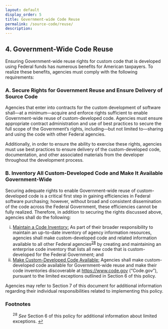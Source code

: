 ```yaml
---
layout: default
display_order: 5
title: Government-wide Code Reuse
permalink: /source-code/reuse/
description: 
---
```


## 4. Government-Wide Code Reuse


Ensuring Government-wide reuse rights for custom code that is developed using Federal funds has numerous benefits for American taxpayers. To realize these benefits, agencies must comply with the following requirements:

### A. Secure Rights for Government Reuse and Ensure Delivery of Source Code

Agencies that enter into contracts for the custom development of software shall—at a minimum—acquire and enforce rights sufficient to enable Government-wide reuse of custom-developed code. Agencies must ensure appropriate contract administration and use of best practices to secure the full scope of the Government’s rights, including—but not limited to—sharing and using the code with other Federal agencies.   

Additionally, in order to ensure the ability to exercise these rights, agencies must use best practices to ensure delivery of the custom-developed code, documentation, and other associated materials from the developer throughout the development process.

### B. Inventory All Custom-Developed Code and Make It Available Government-Wide

Securing adequate rights to enable Government-wide reuse of custom-developed code is a critical first step in gaining efficiencies in Federal software purchasing; however, without broad and consistent dissemination of the code across the Federal Government, these efficiencies cannot be fully realized. Therefore, in addition to securing the rights discussed above, agencies shall do the following:

<ol type="i">
	<li><u>Maintain a Code Inventory:</u> As part of their broader responsibility to maintain an up-to-date inventory of agency information resources, agencies shall make custom-developed code and related information available to all other Federal agencies<sup id="fnr28"><a href="#fn28">28</a></sup> by creating and maintaining an enterprise code inventory that lists all new code that is custom-developed for the Federal Government; and</li>
	<li><u>Make Custom-Developed Code Available:</u> Agencies shall make custom-developed code available for Government-wide reuse and make their code inventories discoverable at <a href="https://www.code.gov">https://www.code.gov</a> (“Code.gov”), pursuant to the limited exceptions outlined in Section 6 of this policy.</li>
</ol>

Agencies may refer to Section 7 of this document for additional information regarding their individual responsibilities related to implementing this policy.

### Footnotes

<ul style="list-style-type:none">

<li id="fn28"><sup>28</sup> <em>See</em> Section 6 of this policy for additional information about limited exceptions. <a href="#fnr28">&#8617;</a></li>

</ul>
